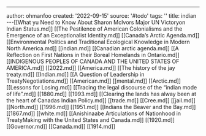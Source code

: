 ---
author: ohmanfoo
created: '2022-09-15'
source: '#todo'
tags: ''
title: indian
---[[What yu Need to Know About Sharon McIvors Major UN Victoryon Indian Status.md]]
[[The Pestilence of American Colonialisms and the Emergence of an Exceptionalist Identity.md]]
[[Canada’s Arctic Agenda.md]]
[[Environmental Politics and Traditional Ecological Knowledge in Modern North America.md]]
[[indian.md]]
[[Canadian arctic agenda.md]]
[[A Reflection on First Nations in their Boreal Homelands in Ontario.md]]
[[INDIGENOUS PEOPLES OF CANADA AND THE UNITED STATES OF AMERICA.md]]
[[2022.md]]
[[America.md]]
[[The history of the jay treaty.md]]
[[Indian.md]]
[[A Question of Leadership in TreatyNegotiations.md]]
[[American.md]]
[[mental.md]]
[[Arctic.md]]
[[Lessons for Losing.md]]
[[Tracing the legal discourse of the “indian mode of life”.md]]
[[1880.md]]
[[1993.md]]
[[Clearing the lands has alway been at the heart of Canadas Indian Policy.md]]
[[trade.md]]
[[Cree.md]]
[[jail.md]]
[[North.md]]
[[1996.md]]
[[1951.md]]
[[Indians the Beaver and the Bay.md]]
[[1867.md]]
[[white.md]]
[[Anishinaabe Articulations of Nationhood in TreatyMaking with the United States and Canada.md]]
[[1920.md]]
[[Governor.md]]
[[Canada.md]]
[[1914.md]]
